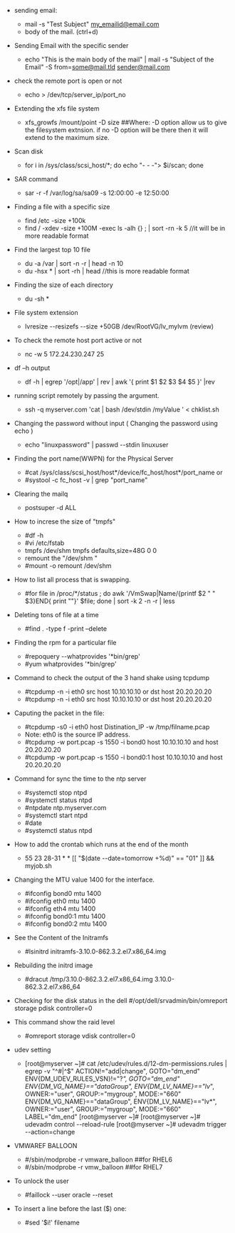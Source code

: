 - sending email:
    * mail -s "Test Subject" my_emailid@email.com
    * body of the mail. (ctrl+d)
    
- Sending Email with the specific sender
    * echo "This is the main body of the mail" | mail -s "Subject of the Email" -S  from=some@mail.tld  sender@mail.com

- check the remote port is open or not
    * echo > /dev/tcp/server_ip/port_no

- Extending the xfs file system
    * xfs_growfs /mount/point -D size       ##Where: -D option allow us to give the filesystem extnsion. if no -D option will be there then it will extend to the maximum size.
 
- Scan disk
    * for i in /sys/class/scsi_host/*; do echo "- - -"> $i/scan; done

- SAR  command
    * sar -r  -f /var/log/sa/sa09 -s 12:00:00 -e 12:50:00   
 
- Finding a file with a specific size
    * find /etc -size +100k
    * find / -xdev -size +100M -exec ls -alh {} \; | sort -rn -k 5        //it will be in more readable format


- Find the largest  top 10 file 
    * du -a /var | sort -n -r | head -n 10
    * du -hsx * | sort -rh | head                  //this is more readable  format


- Finding the size of each directory
    * du -sh *
  
- File system extension
    * lvresize --resizefs --size +50GB /dev/RootVG/lv_mylvm                       (review)
 
- To check the remote host port active or not
    * nc -w 5 172.24.230.247  25
  
- df –h output
    * df -h  | egrep '/opt|/app' | rev | awk '{ print $1 $2 $3 $4 $5 }' |rev
 
- running  script remotely by passing the argument.
    * ssh -q myserver.com 'cat | bash /dev/stdin /myValue '  < chklist.sh

- Changing the password without input ( Changing the password using echo )
    * echo "linuxpassword" | passwd --stdin linuxuser
  
- Finding the port name(WWPN)  for the Physical Server
    * #cat /sys/class/scsi_host/host*/device/fc_host/host*/port_name      or 
    * #systool -c fc_host -v | grep "port_name"

- Clearing the mailq 
    * postsuper -d ALL
  
- How to increse the size of  "tmpfs"
    * #df -h
    * #vi /etc/fstab
    * tmpfs                   /dev/shm                tmpfs   defaults,size=48G        0 0
    * remount the "/dev/shm "
    * #mount -o remount /dev/shm
  
- How to list all  process that  is swapping.
    * #for file in /proc/*/status ; do awk '/VmSwap|Name/{printf $2 " " $3}END{ print ""}' $file; done | sort -k 2 -n -r | less
 
- Deleting tons of file at a time
    * #find . -type f -print –delete
 
- Finding the rpm for a particular file
    * #repoquery --whatprovides '*bin/grep'
    * #yum whatprovides '*bin/grep'
 
- Command to check the output of the 3 hand shake using tcpdump
    * #tcpdump -n -i eth0 src host 10.10.10.10 or dst host  20.20.20.20
    * #tcpdump -n -i eth0 src host 10.10.10.10 or dst host  20.20.20.20
 
- Caputing the packet in the file:
    * #tcpdump -s0 -i eth0 host Distination_IP -w  /tmp/filname.pcap
    * Note: eth0 is the source IP address.
    * #tcpdump -w port.pcap -s 1550 -i bond0 host 10.10.10.10 and host 20.20.20.20
    * #tcpdump -w port.pcap -s 1550 -i bond0:1 host 10.10.10.10 and host 20.20.20.20
 
- Command for sync the time to the ntp server
    * #systemctl stop ntpd
    * #systemctl status ntpd
    * #ntpdate ntp.myserver.com
    * #systemctl start ntpd
    * #date
    * #systemctl status ntpd
 
- How to add the crontab which runs  at the end of the month
    * 55 23 28-31 * * [[ "$(date --date=tomorrow +\%d)" == "01" ]] && myjob.sh
 
- Changing the MTU value 1400 for the interface.
    * #ifconfig bond0 mtu 1400 
    * #ifconfig eth0 mtu 1400 
    * #ifconfig eth4 mtu 1400 
    * #ifconfig bond0:1 mtu 1400 
    * #ifconfig bond0:2 mtu 1400

- See the Content of the Initramfs
    * #lsinitrd initramfs-3.10.0-862.3.2.el7.x86_64.img

- Rebuilding the initrd image
    * #dracut /tmp/3.10.0-862.3.2.el7.x86_64.img 3.10.0-862.3.2.el7.x86_64

- Checking for the disk status in the dell
  #/opt/dell/srvadmin/bin/omreport storage pdisk controller=0 

- This command show the raid level
    * #omreport storage vdisk controller=0 

- udev setting
  * [root@myserver ~]# cat /etc/udev/rules.d/12-dm-permissions.rules  | egrep -v "^#|^$"
    ACTION!="add|change", GOTO="dm_end"
    ENV{DM_UDEV_RULES_VSN}!="?*", GOTO="dm_end"
    ENV{DM_VG_NAME}=="dataGroup", ENV{DM_LV_NAME}=="lv*", OWNER:="user", GROUP:="mygroup", MODE:="660"
    ENV{DM_VG_NAME}=="dataGroup", ENV{DM_LV_NAME}=="lv*", OWNER:="user", GROUP:="mygroup", MODE:="660"
    LABEL="dm_end"
  [root@myserver ~]#
  [root@myserver ~]# udevadm control --reload-rule
  [root@myserver ~]# udevadm trigger --action=change
  
- VMWAREF BALLOON
    * #/sbin/modprobe -r vmware_balloon   ##for RHEL6
    * #/sbin/modprobe -r vmw_balloon    ##for RHEL7
  
- To unlock the user
    * #faillock --user oracle --reset

- To insert a line before the last ($) one:
    * #sed '$i<pattern>!' filename
